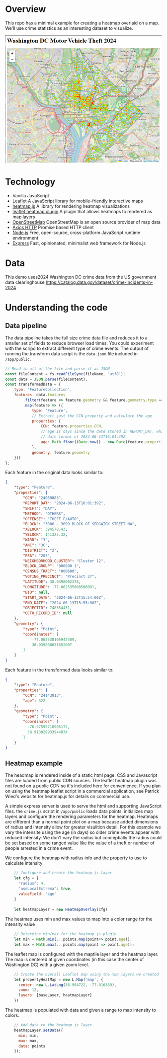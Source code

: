 # Overview

This repo has a minimal example for creating a heatmap overlaid on a map. We'll use crime statistics as an interesting dataset to visualize.

![Heatmap example](/images/heatmap.png?raw=true "Heatmap example")

# Technology

 - Vanilla JavaScript
 - [Leaflet](https://leafletjs.com/) A JavaScript library for mobile-friendly interactive maps
 - [heatmap.js](https://www.npmjs.com/package/heatmapjs) A library for rendering heatmap visualizations
 - [leaflet heatmap plugin](https://github.com/pa7/heatmap.js/tree/develop/plugins/leaflet-heatmap) A plugin that allows heatmaps to rendered as map layers
 - [OpenStreetMap](https://www.openstreetmap.org/) OpenStreetMap is an open source provider of map data
 - [Axios HTTP](https://axios-http.com/docs/intro) Promise based HTTP client
 - [Node.js](https://nodejs.org/en) Free, open-source, cross-platform JavaScript runtime environment
 - [Express](https://expressjs.com/) Fast, opinionated, minimalist web framework for Node.js

# Data

This demo uses2024 Washington DC crime data from the US government data clearinghouse https://catalog.data.gov/dataset/crime-incidents-in-2024

# Understanding the code

## Data pipeline

The data pipeline takes the full size crime data file and reduces it to a smaller set of fields to reduce browser load times. You could experiment with the scripo to extract different type of crime events. The output of running the transform data script is the `data.json` file included in `/app/public`.

```javascript
// Read in all of the file and parse it as JSON
const fileContent = fs.readFileSync(fileName, 'utf8');
const data = JSON.parse(fileContent);
const transformedData = {
    type: 'FeatureCollection',
    features: data.features
        .filter(feature => feature.geometry && feature.geometry.type === 'Point' && feature.properties.OFFENSE === "MOTOR VEHICLE THEFT")
        .map(feature => ({
            type: 'Feature',
            // Extract just the CCN property and calculate the age
            properties: { 
                CCN: feature.properties.CCN,
                // age is days since the date stored in REPORT_DAT, which has a
                // date format of 2024-06-13T16:01:39Z
                age: Math.floor((Date.now() - new Date(feature.properties.REPORT_DAT)) / (1000 * 60 * 60 * 24))
            },
            geometry: feature.geometry
    }))
};
```

Each feature in the original data looks similar to:
```json
{ 
    "type": "Feature", 
    "properties": { 
        "CCN": "24089883", 
        "REPORT_DAT": "2024-06-13T16:01:39Z", 
        "SHIFT": "DAY", 
        "METHOD": "OTHERS", 
        "OFFENSE": "THEFT F/AUTO", 
        "BLOCK": "3000 - 3099 BLOCK OF SEDGWICK STREET NW", 
        "XBLOCK": 394578.43, 
        "YBLOCK": 141325.32, 
        "WARD": "3", 
        "ANC": "3C", 
        "DISTRICT": "2", 
        "PSA": "203", 
        "NEIGHBORHOOD_CLUSTER": "Cluster 12", 
        "BLOCK_GROUP": "000600 1", 
        "CENSUS_TRACT": "000600", 
        "VOTING_PRECINCT": "Precinct 27", 
        "LATITUDE": 38.9398002378, 
        "LONGITUDE": -77.062535800500001, 
        "BID": null, 
        "START_DATE": "2024-06-13T15:54:00Z", 
        "END_DATE": "2024-06-13T15:55:00Z", 
        "OBJECTID": 748354431, 
        "OCTO_RECORD_ID": null 
    }, 
    "geometry": { 
        "type": "Point", 
        "coordinates": [ 
            -77.062538105942409, 
            38.939808031652007 
        ] 
    }
}

```

Each feature in the transformed data looks similar to:
```json
{
    "type": "Feature",
    "properties": {
        "CCN": "24143013",
        "age": 322
    },
    "geometry": {
        "type": "Point",
        "coordinates": [
          -76.97595710905172,
          38.913029933944934
        ]
    }
}
```


## Heatmap example

The headmap is rendered inside of a static html page. CSS and Javascript files are loaded from public CDN sources. The leaflet heatmap plugin was not found on a public CDN so it's included here for convenience. If you plan on using the heatmap leaflet script in a commercial application, see Patrick Wied's website for heatmap.js for details on commercial use.

A simple express server is used to serve the html and supporting JavaScript files. the `crime.js` script in `/app/public` loads data points, initializes map layers and configure the rendering parameters for the heatmap. Heatmaps are different than a normal point plot on a map because added dimensions of radius and intensity allow for greater visulition detail. For this example we vary the intensite using the age (in days) so older crime events appear with reduced intensity. We don't vary the radius but conceptially the radius could be set based on some ranged value like the value of a theft or number of people arrested in a crime event.

We configure the heatmap with radius info and the property to use to calculate intensity
```javascript
    // Configure and create the heatmap.js layer
    let cfg = {
      "radius": 4,
      "useLocalExtrema": true,
      valueField: 'age'
    }

    let heatmapLayer = new HeatmapOverlay(cfg)
```

The heatmap uses min and max values to map into a color range for the intensity value
```javascript
    // Determine min/max for the heatmap.js plugin
    let min = Math.min(...points.map(point=> point.age));
    let max = Math.max(...points.map(point => point.age));
```

The leaflet map is configured with the maptile layer and the heatmap layer. The map is centered at given coordinates (in this case the center of Washington DC) with a given zoom level.

```javascript
    // Create the overall Leaflet map using the two layers we created
    let propertyHeatMap = new L.Map('map', {
      center: new L.LatLng(38.904722, -77.016389),
      zoom: 12,
      layers: [baseLayer, heatmapLayer]
    })
```

The heatmap is populated with data and given a range to map intensity to colors.

```javascript
    // Add data to the heatmap.js layer
    heatmapLayer.setData({
      min: min,
      max: max,
      data: points
    });
```
